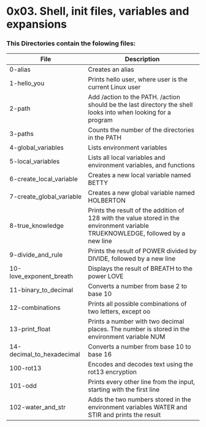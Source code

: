 # 0x03. Shell, init files, variables and expansions
### This Directories contain the folowing files:
| File          | Description                                             |
| ------------- | ------------------------------------------------------- |
|0-alias|	Creates an alias|
|1-hello_you|	Prints hello user, where user is the current Linux user|
|2-path|	Add /action to the PATH. /action should be the last directory the shell looks into when looking for a program|
|3-paths|	Counts the number of the directories in the PATH|
|4-global_variables|	Lists environment variables|
|5-local_variables|	Lists all local variables and environment variables, and functions|
|6-create_local_variable|	Creates a new local variable named BETTY|
|7-create_global_variable|	Creates a new global variable named HOLBERTON|
|8-true_knowledge|Prints the result of the addition of 128 with the value stored in the environment variable TRUEKNOWLEDGE, followed by a new line|
|9-divide_and_rule|	Prints the result of POWER divided by DIVIDE, followed by a new line|
|10-love_exponent_breath|	Displays the result of BREATH to the power LOVE|
|11-binary_to_decimal|	Converts a number from base 2 to base 10|
|12-combinations|	Prints all possible combinations of two letters, except oo|
|13-print_float|	Prints a number with two decimal places. The number is stored in the environment variable NUM|
|14-decimal_to_hexadecimal|	Converts a number from base 10 to base 16|
|100-rot13|	Encodes and decodes text using the rot13 encryption|
|101-odd|	Prints every other line from the input, starting with the first line|
|102-water_and_str|	Adds the two numbers stored in the environment variables WATER and STIR and prints the result|

